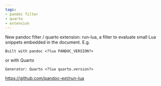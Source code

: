 ```yaml
---
tags:
- pandoc filter
- quarto
- extension
---
```


New pandoc filter / quarto extension: run-lua, a filter to evaluate
small Lua snippets embedded in the document. E.g.

    Built with pandoc <?lua PANDOC_VERSION?>

or with Quarto

    Generator: Quarto <?lua quarto.version?>

https://github.com/pandoc-ext/run-lua
